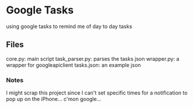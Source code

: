 # Google Tasks

using google tasks to remind me of day to day tasks

## Files

core.py: main script
task_parser.py: parses the tasks json
wrapper.py: a wrapper for googleapiclient
tasks.json: an example json



### Notes

I might scrap this project since I can't set specific times for a notification to pop up on the iPhone... c'mon google...